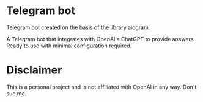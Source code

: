 # Telegram bot 

Telegram bot created on the basis of the library aiogram.

A Telegram bot that integrates with OpenAI's ChatGPT to provide answers. Ready to use with minimal configuration required.

# Disclaimer
This is a personal project and is not affiliated with OpenAI in any way. Don't sue me.

